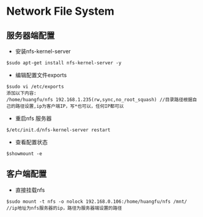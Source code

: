# Network File System

## 服务器端配置

* 安装nfs-kernel-server

```
$sudo apt-get install nfs-kernel-server -y
```

* 编辑配置文件exports

```
$sudo vi /etc/exports
添加以下内容:
/home/huangfu/nfs 192.168.1.235(rw,sync,no_root_squash) //目录路径根据自己的路径设置,ip为客户端IP，写*也可以，任何IP都可以
```

* 重启nfs 服务器


```
$/etc/init.d/nfs-kernel-server restart
```

* 查看配置状态

```
$showmount -e
```

## 客户端配置

* 直接挂载nfs

```
$sudo mount -t nfs -o nolock 192.168.0.106:/home/huangfu/nfs /mnt/   //ip地址为nfs服务器的ip，路径为服务器端设置的路径
```
